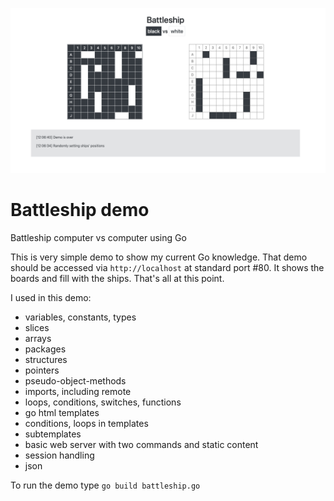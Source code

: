 ![Demo screenshot preview](./preview.png)

# Battleship demo
Battleship computer vs computer using Go

This is very simple demo to show my current Go knowledge. That demo should be accessed via ```http://localhost``` 
at standard port #80. It shows the boards and fill with the ships. That's all at this point.

I used in this demo:
- variables, constants, types
- slices
- arrays
- packages
- structures
- pointers
- pseudo-object-methods
- imports, including remote
- loops, conditions, switches, functions
- go html templates
- conditions, loops in templates
- subtemplates
- basic web server with two commands and static content
- session handling
- json

To run the demo type ```go build battleship.go```
